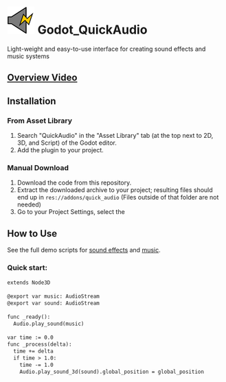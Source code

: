 # ![Icon](https://raw.githubusercontent.com/BtheDestroyer/Godot_QuickAudio/1.0/addons/quick_audio/icon.svg) Godot_QuickAudio

Light-weight and easy-to-use interface for creating sound effects and music systems

## [Overview Video](https://www.youtube.com/watch?v=OEpfdmW6_s0)


## Installation

### From Asset Library

1. Search "QuickAudio" in the "Asset Library" tab (at the top next to 2D, 3D, and Script) of the Godot editor.
1. Add the plugin to your project.

### Manual Download

1. Download the code from this repository.
1. Extract the downloaded archive to your project; resulting files should end up in `res://addons/quick_audio` (Files outside of that folder are not needed)
1. Go to your Project Settings, select the 

## How to Use

See the full demo scripts for [sound effects](https://github.com/BtheDestroyer/Godot_QuickAudio/blob/master/addons/quick_audio/SFXDemo.gd) and [music](https://github.com/BtheDestroyer/Godot_QuickAudio/blob/master/addons/quick_audio/MusicDemo.gd).

### Quick start:

```gdscript
extends Node3D

@export var music: AudioStream
@export var sound: AudioStream

func _ready():
  Audio.play_sound(music)

var time := 0.0
func _process(delta):
  time += delta
  if time > 1.0:
    time -= 1.0
    Audio.play_sound_3d(sound).global_position = global_position
```
